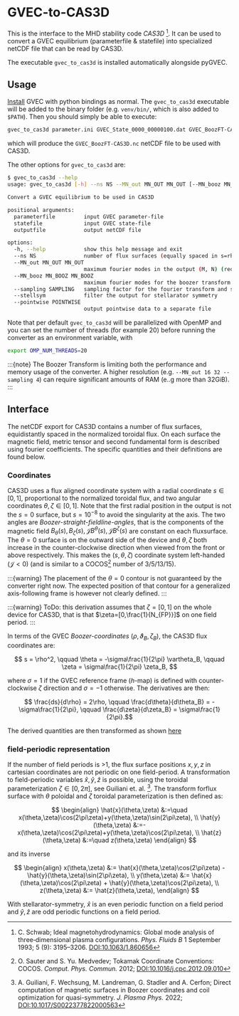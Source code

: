 # GVEC-to-CAS3D

This is the interface to the MHD stability code *CAS3D* [^CAS3D]. It can be used to convert a GVEC equilibrium (parameterfile & statefile) into specialized netCDF file that can be read by CAS3D.

The executable `gvec_to_cas3d` is installed automatically alongside pyGVEC.

## Usage

[Install](install.md) GVEC with python bindings as normal.
The `gvec_to_cas3d` executable will be added to the binary folder (e.g. `venv/bin/`, which is also added to `$PATH`).
Then you should simply be able to execute:
```bash
gvec_to_cas3d parameter.ini GVEC_State_0000_00000100.dat GVEC_BoozFT-CAS3D.nc --ns 3 --MN_out 10 10 --stellsym
```
which will produce the `GVEC_BoozFT-CAS3D.nc` netCDF file to be used with CAS3D.

The other options for `gvec_to_cas3d` are:
```bash
$ gvec_to_cas3d --help
usage: gvec_to_cas3d [-h] --ns NS --MN_out MN_OUT MN_OUT [--MN_booz MN_BOOZ MN_BOOZ] [--sampling SAMPLING] [--stellsym] [--pointwise POINTWISE] parameterfile statefile outputfile

Convert a GVEC equilibrium to be used in CAS3D

positional arguments:
  parameterfile         input GVEC parameter-file
  statefile             input GVEC state-file
  outputfile            output netCDF file

options:
  -h, --help            show this help message and exit
  --ns NS               number of flux surfaces (equally spaced in s=rho^2) (required)
  --MN_out MN_OUT MN_OUT
                        maximum fourier modes in the output (M, N) (required)
  --MN_booz MN_BOOZ MN_BOOZ
                        maximum fourier modes for the boozer transform (M, N)
  --sampling SAMPLING   sampling factor for the fourier transform and surface reparametrization
  --stellsym            filter the output for stellarator symmetry
  --pointwise POINTWISE
                        output pointwise data to a separate file
```

Note that per default `gvec_to_cas3d` will be parallelized with OpenMP and you can set the number of threads (for example 20) before running the converter as an environment variable, with
```bash
export OMP_NUM_THREADS=20
```

:::{note}
The Boozer Transform is limiting both the performance and memory usage of the converter. A higher resolution (e.g. `--MN_out 16 32 --sampling 4`) can require significant amounts of RAM (e..g more than 32GiB).
:::

## Interface

The netCDF export for CAS3D contains a number of flux surfaces, equidistantly spaced in the normalized toroidal flux. On each surface the magnetic field, metric tensor and second fundamental form is described using fourier coefficients. The specific quantities and their definitions are found below.

### Coordinates

CAS3D uses a flux aligned coordinate system with a radial coordinate $s\in[0,1]$, proportional to the normalized toroidal flux, and two angular coordinates $\theta,\zeta\in[0,1]$.
Note that the first radial position in the output is not the $s=0$ surface, but $s=10^{-8}$ to avoid the singularity at the axis.
The two angles are *Boozer-straight-fieldline-angles*, that is the components of the magnetic field $B_\theta(s),B_\zeta(s),\mathcal{J}B^\theta(s),\mathcal{J}B^\zeta(s)$ are constant on each fluxsurface.
The $\theta=0$ surface is on the outward side of the device and $\theta,\zeta$ both increase in the counter-clockwise direction when viewed from the front or above respectively.
This makes the $(s,\theta,\zeta)$ coordinate system left-handed ($\mathcal{J} < 0$) (and is similar to a COCOS[^COCOS] number of 3/5/13/15).

:::{warning}
The placement of the $\theta=0$ contour is not guaranteed by the converter right now. The expected position of that contour for a generalized axis-following frame is however not clearly defined.
:::

:::{warning}
ToDo: this derivation assumes that $\zeta=[0,1]$ on the whole device for CAS3D, that is that $\zeta=[0,\frac{1}{N_{FP}}]$ on one field period.
:::

In terms of the GVEC *Boozer-coordinates* $(\rho,\vartheta_B,\zeta_B)$, the CAS3D flux coordinates are:

$$ s = \rho^2, \qquad \theta = -\sigma\frac{1}{2\pi} \vartheta_B, \qquad \zeta = \sigma\frac{1}{2\pi} \zeta_B, $$

where $\sigma=1$ if the GVEC reference frame ($h$-map) is defined with counter-clockwise $\zeta$ direction and $\sigma=-1$ otherwise.
The derivatives are then:

$$ \frac{ds}{d\rho} = 2\rho, \qquad \frac{d\theta}{d\theta_B} = -\sigma\frac{1}{2\pi}, \qquad \frac{d\zeta}{d\zeta_B} = \sigma\frac{1}{2\pi}.$$

The derived quantities are then transformed as shown [here](./coordinate-conventions.md#different-conventions)

### field-periodic representation

If the number of field periods is >1, the flux surface positions $x,y,z$ in cartesian coordinates are not periodic on one field-period. A transformation to field-periodic variables $\hat{x},\hat{y},\hat{z}$ is possible, using the toroidal parameterization $\zeta\in[0,2\pi]$, see Guiliani et. al. [^xhat]. The transform forflux surface with $\theta$ poloidal  and $\zeta$ toroidal parameterization is then defined as:

$$
\begin{align}
\hat{x}(\theta,\zeta) &:=\quad x(\theta,\zeta)\cos(2\pi\zeta)+y(\theta,\zeta)\sin(2\pi\zeta), \\
\hat{y}(\theta,\zeta) &:=-x(\theta,\zeta)\cos(2\pi\zeta)+y(\theta,\zeta)\cos(2\pi\zeta), \\
\hat{z}(\theta,\zeta) &:=\quad z(\theta,\zeta)
\end{align}
$$

and its inverse

$$
\begin{align}
x(\theta,\zeta) &:= \hat{x}(\theta,\zeta)\cos(2\pi\zeta) - \hat{y}(\theta,\zeta)\sin(2\pi\zeta), \\
y(\theta,\zeta) &:= \hat{x}(\theta,\zeta)\cos(2\pi\zeta) + \hat{y}(\theta,\zeta)\cos(2\pi\zeta), \\
z(\theta,\zeta) &:= \hat{z}(\theta,\zeta),
\end{align}
$$

With stellarator-symmetry, $\hat{x}$ is an even periodic function on a field period and $\hat{y},\hat{z}$ are odd periodic functions on a field period.

<!--- References -->

[^CAS3D]: C. Schwab; Ideal magnetohydrodynamics: Global mode analysis of three‐dimensional plasma configurations. *Phys. Fluids B* 1 September 1993; 5 (9): 3195–3206. [DOI:10.1063/1.860656](https://doi.org/10.1063/1.860656)

[^COCOS]: O. Sauter and S. Yu. Medvedev; Tokamak Coordinate Conventions: COCOS. *Comput. Phys. Commun.* 2012; [DOI:10.1016/j.cpc.2012.09.010](https://doi.org/10.1016/j.cpc.2012.09.010)

[^xhat]: A. Guiliani, F. Wechsung, M. Landreman, G. Stadler and A. Cerfon; Direct computation of magnetic surfaces in Boozer coordinates and coil optimization for quasi-symmetry. *J. Plasma Phys.* 2022; [DOI:10.1017/S0022377822000563](https://doi.org/10.1017/S0022377822000563)
